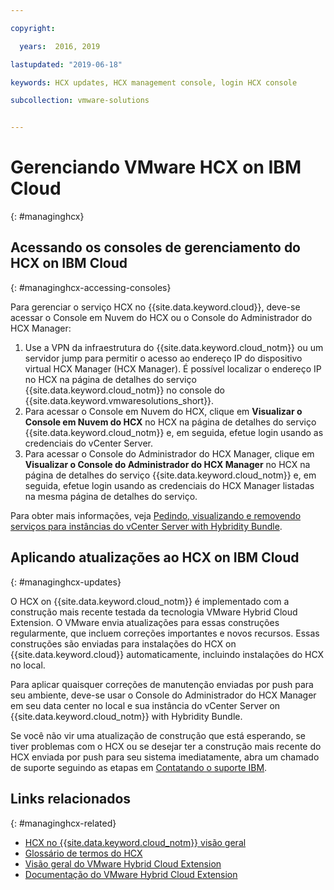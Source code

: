 ```yaml
---

copyright:

  years:  2016, 2019

lastupdated: "2019-06-18"

keywords: HCX updates, HCX management console, login HCX console

subcollection: vmware-solutions


---
```


# Gerenciando VMware HCX on IBM Cloud
{: #managinghcx}

## Acessando os consoles de gerenciamento do HCX on IBM Cloud
{: #managinghcx-accessing-consoles}

Para gerenciar o serviço HCX no {{site.data.keyword.cloud}}, deve-se acessar o Console em Nuvem do HCX ou o Console do Administrador do HCX Manager:
1. Use a VPN da infraestrutura do {{site.data.keyword.cloud_notm}} ou um servidor jump para permitir o acesso ao endereço IP do dispositivo virtual HCX Manager (HCX Manager). É possível localizar o endereço IP no HCX na página de detalhes do serviço {{site.data.keyword.cloud_notm}} no console do {{site.data.keyword.vmwaresolutions_short}}.
2. Para acessar o Console em Nuvem do HCX, clique em **Visualizar o Console em Nuvem do HCX** no HCX na página de detalhes do serviço {{site.data.keyword.cloud_notm}} e, em seguida, efetue login usando as credenciais do vCenter Server.
3. Para acessar o Console do Administrador do HCX Manager, clique em **Visualizar o Console do Administrador do HCX Manager** no HCX na página de detalhes do serviço {{site.data.keyword.cloud_notm}} e, em seguida, efetue login usando as credenciais do HCX Manager listadas na mesma página de detalhes do serviço.

Para obter mais informações, veja [Pedindo, visualizando e removendo serviços para instâncias do vCenter Server with Hybridity Bundle](/docs/services/vmwaresolutions/vcenter?topic=vmware-solutions-vc_hybrid_addingremovingservices).

## Aplicando atualizações ao HCX on IBM Cloud
{: #managinghcx-updates}

O HCX on {{site.data.keyword.cloud_notm}} é implementado com a construção mais recente testada da tecnologia VMware Hybrid Cloud Extension. O VMware envia atualizações para essas construções regularmente, que incluem correções importantes e novos recursos. Essas construções são enviadas para instalações do HCX on {{site.data.keyword.cloud}} automaticamente, incluindo instalações do HCX no local.

Para aplicar quaisquer correções de manutenção enviadas por push para seu ambiente, deve-se usar o Console do Administrador do HCX Manager em seu data center no local e sua instância do vCenter Server on {{site.data.keyword.cloud_notm}} with Hybridity Bundle.

Se você não vir uma atualização de construção que está esperando, se tiver problemas com o HCX ou se desejar ter a construção mais recente do HCX enviada por push para seu sistema imediatamente, abra um chamado de suporte seguindo as etapas em [Contatando o suporte IBM](/docs/services/vmwaresolutions/vmonic?topic=vmware-solutions-trbl_support).

## Links relacionados
{: #managinghcx-related}

* [HCX no {{site.data.keyword.cloud_notm}} visão geral](/docs/services/vmwaresolutions?topic=vmware-solutions-hcx_considerations#hcx_considerations)
* [Glossário de termos do HCX](/docs/services/vmwaresolutions/services?topic=vmware-solutions-hcx_glossary)
* [Visão geral do VMware Hybrid Cloud Extension](https://cloud.vmware.com/vmware-hcx)
* [Documentação do VMware Hybrid Cloud Extension](https://cloud.vmware.com/vmware-hcx/resources)
